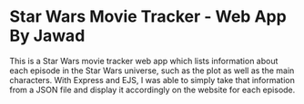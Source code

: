 # Star Wars Movie Tracker - Web App By Jawad
 This is a Star Wars movie tracker web app which lists information about each episode in the Star Wars universe, such as the plot as well as the main characters. With Express and EJS, I was able to simply take that information from a JSON file and display it accordingly on the website for each episode.